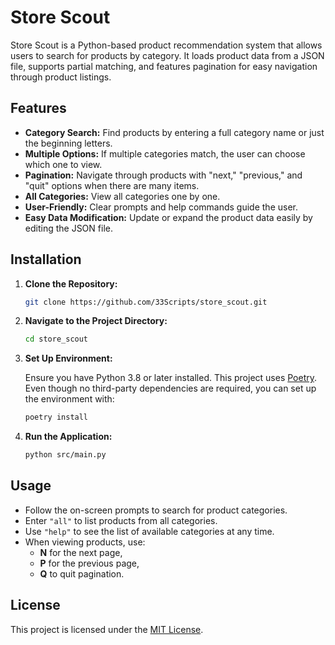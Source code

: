 # Store Scout

Store Scout is a Python-based product recommendation system that allows users to search for products by category. It loads product data from a JSON file, supports partial matching, and features pagination for easy navigation through product listings.

## Features

- **Category Search:** Find products by entering a full category name or just the beginning letters.
- **Multiple Options:** If multiple categories match, the user can choose which one to view.
- **Pagination:** Navigate through products with "next," "previous," and "quit" options when there are many items.
- **All Categories:** View all categories one by one.
- **User-Friendly:** Clear prompts and help commands guide the user.
- **Easy Data Modification:** Update or expand the product data easily by editing the JSON file.

## Installation

1. **Clone the Repository:**

   ```bash
   git clone https://github.com/33Scripts/store_scout.git
   ```

2. **Navigate to the Project Directory:**

   ```bash
   cd store_scout
   ```

3. **Set Up Environment:**

   Ensure you have Python 3.8 or later installed.
   This project uses [Poetry](https://python-poetry.org/). Even though no third-party dependencies are required, you can set up the environment with:
   
   ```bash
   poetry install
   ```

5. **Run the Application:**

   ```bash
   python src/main.py
   ```

## Usage

- Follow the on-screen prompts to search for product categories.
- Enter `"all"` to list products from all categories.
- Use `"help"` to see the list of available categories at any time.
- When viewing products, use:
  - **N** for the next page,
  - **P** for the previous page,
  - **Q** to quit pagination.

## License

This project is licensed under the [MIT License](LICENSE).

